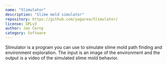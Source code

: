 ```yaml
---
name: "Slimulator"
description: "Slime mold simulator"
repository: https://github.com/yagarea/Slimulator/
license: GPLv3
author: Jan Černý
category: Software
---
```


Slimulator is a program you can use to simulate slime mold path finding and environment exploration.
The input is an image of the environment and the output is a video of the simulated slime mold behavior.
